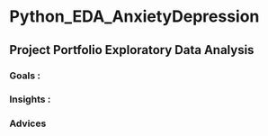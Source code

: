 # Python_EDA_AnxietyDepression

## Project Portfolio Exploratory Data Analysis
### Goals :

### Insights :

### Advices
